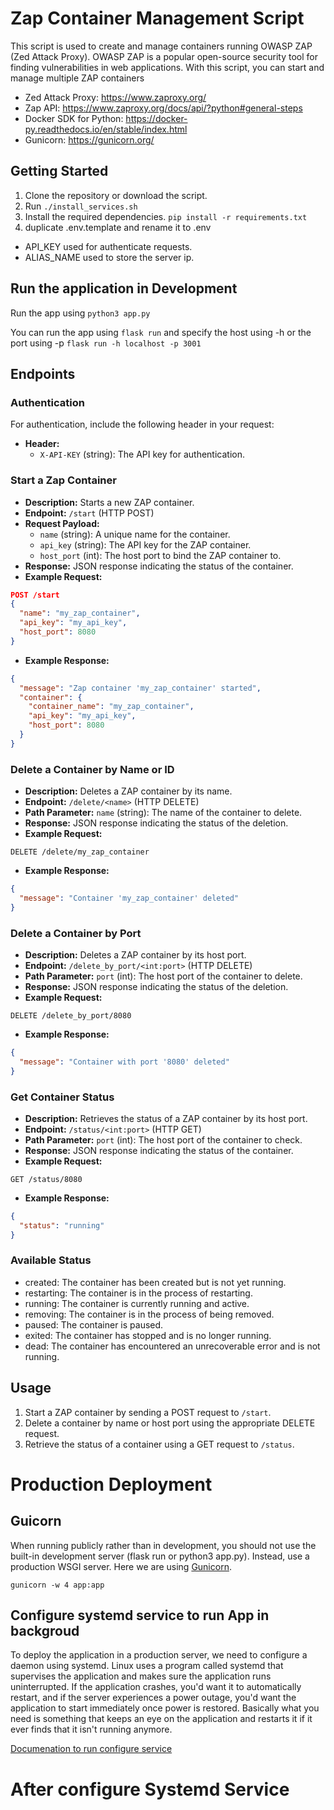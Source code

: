 # Zap Container Management Script

This script is used to create and manage containers running OWASP ZAP (Zed Attack Proxy). OWASP ZAP is a popular open-source security tool for finding vulnerabilities in web applications. With this script, you can start and manage multiple ZAP containers

* Zed Attack Proxy: https://www.zaproxy.org/ 
* Zap API: https://www.zaproxy.org/docs/api/?python#general-steps
* Docker SDK for Python: https://docker-py.readthedocs.io/en/stable/index.html
* Gunicorn: https://gunicorn.org/

## Getting Started
1. Clone the repository or download the script.
2. Run `./install_services.sh`
3. Install the required dependencies. `pip install -r requirements.txt`
4. duplicate .env.template and rename it to .env
  - API_KEY used for authenticate requests.
  - ALIAS_NAME used to store the server ip.

## Run the application in Development
Run the app using `python3 app.py`

You can run the app using `flask run` and specify the host using -h or the port using -p
`flask run -h localhost -p 3001`

## Endpoints


### Authentication

For authentication, include the following header in your request:

- **Header:**
  - `X-API-KEY` (string): The API key for authentication.

### Start a Zap Container
- **Description:** Starts a new ZAP container.
- **Endpoint:** `/start` (HTTP POST)
- **Request Payload:**
  - `name` (string): A unique name for the container.
  - `api_key` (string): The API key for the ZAP container.
  - `host_port` (int): The host port to bind the ZAP container to.
- **Response:** JSON response indicating the status of the container.
- **Example Request:**
```json
POST /start
{
  "name": "my_zap_container",
  "api_key": "my_api_key",
  "host_port": 8080
}
```
- **Example Response:**
```json
{
  "message": "Zap container 'my_zap_container' started",
  "container": {
    "container_name": "my_zap_container",
    "api_key": "my_api_key",
    "host_port": 8080
  }
}

```
### Delete a Container by Name or ID
- **Description:** Deletes a ZAP container by its name.
- **Endpoint:** `/delete/<name>` (HTTP DELETE)
- **Path Parameter:** `name` (string): The name of the container to delete.
- **Response:** JSON response indicating the status of the deletion.
- **Example Request:**
```
DELETE /delete/my_zap_container
```
- **Example Response:**
```json
{
  "message": "Container 'my_zap_container' deleted"
}
``` 
### Delete a Container by Port
- **Description:** Deletes a ZAP container by its host port.
- **Endpoint:** `/delete_by_port/<int:port>` (HTTP DELETE)
- **Path Parameter:** `port` (int): The host port of the container to delete.
- **Response:** JSON response indicating the status of the deletion.
- **Example Request:**

```
DELETE /delete_by_port/8080
```

- **Example Response:**
```json
{
  "message": "Container with port '8080' deleted"
}
```
### Get Container Status
- **Description:** Retrieves the status of a ZAP container by its host port.
- **Endpoint:** `/status/<int:port>` (HTTP GET)
- **Path Parameter:** `port` (int): The host port of the container to check.
- **Response:** JSON response indicating the status of the container.
- **Example Request:**
```
GET /status/8080
```
- **Example Response:**
```json
{
  "status": "running"
}
```

### Available Status 

- created: The container has been created but is not yet running.
- restarting: The container is in the process of restarting.
- running: The container is currently running and active.
- removing: The container is in the process of being removed.
- paused: The container is paused.
- exited: The container has stopped and is no longer running.
- dead: The container has encountered an unrecoverable error and is not running.

## Usage
1. Start a ZAP container by sending a POST request to `/start`.
2. Delete a container by name or host port using the appropriate DELETE request.
3. Retrieve the status of a container using a GET request to `/status`.


# Production Deployment

## Guicorn

When running publicly rather than in development, you should not use the built-in development server (flask run or python3 app.py). Instead, use a production WSGI server. Here we are using [Gunicorn](https://gunicorn.org/).

``
gunicorn -w 4 app:app
``

## Configure systemd service to run App in backgroud

To deploy the application in a production server, we need to configure a daemon using systemd. Linux uses a program called systemd that supervises the application and makes sure the application runs uninterrupted. If the application crashes, you'd want it to automatically restart, and if the server experiences a power outage, you'd want the application to start immediately once power is restored. Basically what you need is something that keeps an eye on the application and restarts it if it ever finds that it isn't running anymore.

[Documenation to run configure service](/configure_server/configure_service.md)




# After configure Systemd Service

